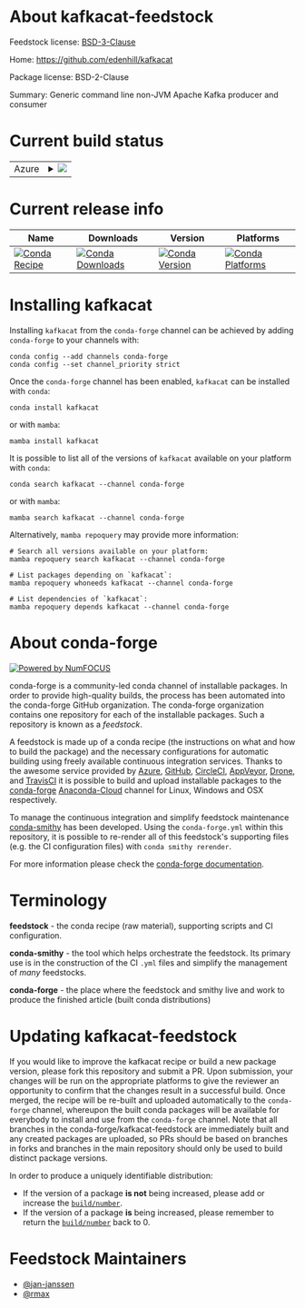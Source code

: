 About kafkacat-feedstock
========================

Feedstock license: [BSD-3-Clause](https://github.com/conda-forge/kafkacat-feedstock/blob/main/LICENSE.txt)

Home: https://github.com/edenhill/kafkacat

Package license: BSD-2-Clause

Summary: Generic command line non-JVM Apache Kafka producer and consumer

Current build status
====================


<table>
    
  <tr>
    <td>Azure</td>
    <td>
      <details>
        <summary>
          <a href="https://dev.azure.com/conda-forge/feedstock-builds/_build/latest?definitionId=3061&branchName=main">
            <img src="https://dev.azure.com/conda-forge/feedstock-builds/_apis/build/status/kafkacat-feedstock?branchName=main">
          </a>
        </summary>
        <table>
          <thead><tr><th>Variant</th><th>Status</th></tr></thead>
          <tbody><tr>
              <td>linux_64</td>
              <td>
                <a href="https://dev.azure.com/conda-forge/feedstock-builds/_build/latest?definitionId=3061&branchName=main">
                  <img src="https://dev.azure.com/conda-forge/feedstock-builds/_apis/build/status/kafkacat-feedstock?branchName=main&jobName=linux&configuration=linux%20linux_64_" alt="variant">
                </a>
              </td>
            </tr><tr>
              <td>osx_64</td>
              <td>
                <a href="https://dev.azure.com/conda-forge/feedstock-builds/_build/latest?definitionId=3061&branchName=main">
                  <img src="https://dev.azure.com/conda-forge/feedstock-builds/_apis/build/status/kafkacat-feedstock?branchName=main&jobName=osx&configuration=osx%20osx_64_" alt="variant">
                </a>
              </td>
            </tr>
          </tbody>
        </table>
      </details>
    </td>
  </tr>
</table>

Current release info
====================

| Name | Downloads | Version | Platforms |
| --- | --- | --- | --- |
| [![Conda Recipe](https://img.shields.io/badge/recipe-kafkacat-green.svg)](https://anaconda.org/conda-forge/kafkacat) | [![Conda Downloads](https://img.shields.io/conda/dn/conda-forge/kafkacat.svg)](https://anaconda.org/conda-forge/kafkacat) | [![Conda Version](https://img.shields.io/conda/vn/conda-forge/kafkacat.svg)](https://anaconda.org/conda-forge/kafkacat) | [![Conda Platforms](https://img.shields.io/conda/pn/conda-forge/kafkacat.svg)](https://anaconda.org/conda-forge/kafkacat) |

Installing kafkacat
===================

Installing `kafkacat` from the `conda-forge` channel can be achieved by adding `conda-forge` to your channels with:

```
conda config --add channels conda-forge
conda config --set channel_priority strict
```

Once the `conda-forge` channel has been enabled, `kafkacat` can be installed with `conda`:

```
conda install kafkacat
```

or with `mamba`:

```
mamba install kafkacat
```

It is possible to list all of the versions of `kafkacat` available on your platform with `conda`:

```
conda search kafkacat --channel conda-forge
```

or with `mamba`:

```
mamba search kafkacat --channel conda-forge
```

Alternatively, `mamba repoquery` may provide more information:

```
# Search all versions available on your platform:
mamba repoquery search kafkacat --channel conda-forge

# List packages depending on `kafkacat`:
mamba repoquery whoneeds kafkacat --channel conda-forge

# List dependencies of `kafkacat`:
mamba repoquery depends kafkacat --channel conda-forge
```


About conda-forge
=================

[![Powered by
NumFOCUS](https://img.shields.io/badge/powered%20by-NumFOCUS-orange.svg?style=flat&colorA=E1523D&colorB=007D8A)](https://numfocus.org)

conda-forge is a community-led conda channel of installable packages.
In order to provide high-quality builds, the process has been automated into the
conda-forge GitHub organization. The conda-forge organization contains one repository
for each of the installable packages. Such a repository is known as a *feedstock*.

A feedstock is made up of a conda recipe (the instructions on what and how to build
the package) and the necessary configurations for automatic building using freely
available continuous integration services. Thanks to the awesome service provided by
[Azure](https://azure.microsoft.com/en-us/services/devops/), [GitHub](https://github.com/),
[CircleCI](https://circleci.com/), [AppVeyor](https://www.appveyor.com/),
[Drone](https://cloud.drone.io/welcome), and [TravisCI](https://travis-ci.com/)
it is possible to build and upload installable packages to the
[conda-forge](https://anaconda.org/conda-forge) [Anaconda-Cloud](https://anaconda.org/)
channel for Linux, Windows and OSX respectively.

To manage the continuous integration and simplify feedstock maintenance
[conda-smithy](https://github.com/conda-forge/conda-smithy) has been developed.
Using the ``conda-forge.yml`` within this repository, it is possible to re-render all of
this feedstock's supporting files (e.g. the CI configuration files) with ``conda smithy rerender``.

For more information please check the [conda-forge documentation](https://conda-forge.org/docs/).

Terminology
===========

**feedstock** - the conda recipe (raw material), supporting scripts and CI configuration.

**conda-smithy** - the tool which helps orchestrate the feedstock.
                   Its primary use is in the construction of the CI ``.yml`` files
                   and simplify the management of *many* feedstocks.

**conda-forge** - the place where the feedstock and smithy live and work to
                  produce the finished article (built conda distributions)


Updating kafkacat-feedstock
===========================

If you would like to improve the kafkacat recipe or build a new
package version, please fork this repository and submit a PR. Upon submission,
your changes will be run on the appropriate platforms to give the reviewer an
opportunity to confirm that the changes result in a successful build. Once
merged, the recipe will be re-built and uploaded automatically to the
`conda-forge` channel, whereupon the built conda packages will be available for
everybody to install and use from the `conda-forge` channel.
Note that all branches in the conda-forge/kafkacat-feedstock are
immediately built and any created packages are uploaded, so PRs should be based
on branches in forks and branches in the main repository should only be used to
build distinct package versions.

In order to produce a uniquely identifiable distribution:
 * If the version of a package **is not** being increased, please add or increase
   the [``build/number``](https://docs.conda.io/projects/conda-build/en/latest/resources/define-metadata.html#build-number-and-string).
 * If the version of a package **is** being increased, please remember to return
   the [``build/number``](https://docs.conda.io/projects/conda-build/en/latest/resources/define-metadata.html#build-number-and-string)
   back to 0.

Feedstock Maintainers
=====================

* [@jan-janssen](https://github.com/jan-janssen/)
* [@rmax](https://github.com/rmax/)

